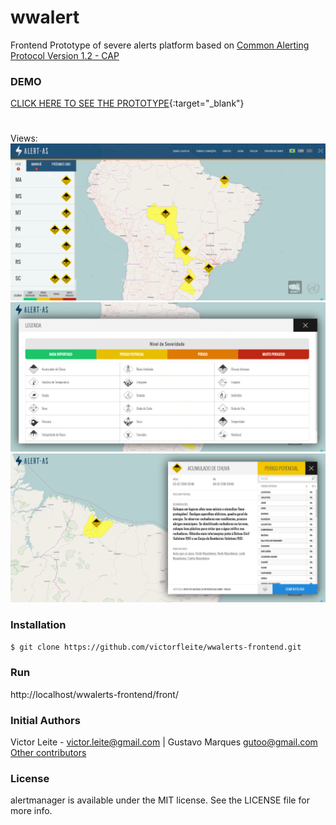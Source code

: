 # wwalert
Frontend Prototype of severe alerts platform based on [Common Alerting Protocol Version 1.2 - CAP](http://docs.oasis-open.org/emergency/cap/v1.2/CAP-v1.2-os.html)

### DEMO

[CLICK HERE TO SEE THE PROTOTYPE](http://165.227.184.206/wwalerts-frontend/front/){:target="_blank"}

# 
Views:
![](https://github.com/victorfleite/alertmanager/blob/master/assets/imgs/alertas_tela_2.png)
![](https://github.com/victorfleite/alertmanager/blob/master/assets/imgs/alertas_tela_3.png)
![](https://github.com/victorfleite/alertmanager/blob/master/assets/imgs/alertas_tela_4.png)


### Installation

```sh
$ git clone https://github.com/victorfleite/wwalerts-frontend.git
```

### Run
http://localhost/wwalerts-frontend/front/


### Initial Authors
Victor Leite - <victor.leite@gmail.com> |
Gustavo Marques <gutoo@gmail.com>
[Other contributors](https://github.com/victorfleite/alertmanager/graphs/contributors)

### License
alertmanager is available under the MIT license. See the LICENSE file for more info.
